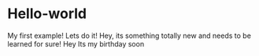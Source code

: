 # Hello-world
My first example! Lets do it!
Hey, its something totally new and needs to be learned for sure!
Hey Its my birthday soon
